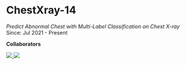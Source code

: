# ChestXray-14
*Predict Abnormal Chest with Multi-Label Classification on Chest X-ray* <br>
Since: Jul 2021 - Present

**Collaborators** <br>

<a href="https://www.linkedin.com/in/chonsawat-nakanam/" target="_blank"> 
    <img src="https://img.shields.io/badge/Chonsawat Nakanam-ffffff?style=for-the-badge&logo=LinkedIn&logoColor=black"> 
</a>

<a href="https://www.linkedin.com/in/chanisara-sangsai-12685b241/" target="_blank"> 
    <img src="https://img.shields.io/badge/Chanisara Sangsai-ffffff?style=for-the-badge&logo=LinkedIn&logoColor=black"> 
</a>
